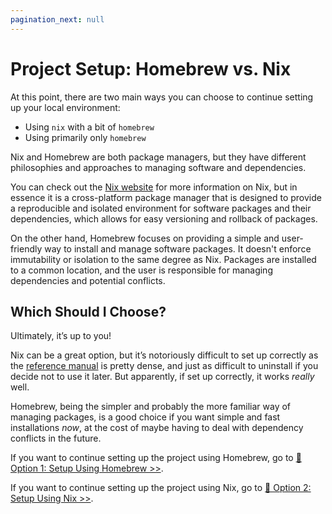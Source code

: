 ```yaml
---
pagination_next: null
---
```


# Project Setup: Homebrew vs. Nix

At this point, there are two main ways you can choose to continue setting up your local environment:

- Using `nix` with a bit of `homebrew`
- Using primarily only `homebrew`

Nix and Homebrew are both package managers, but they have different philosophies and approaches to managing software and dependencies.

You can check out the [Nix website](https://nixos.org/) for more information on Nix, but in essence it is a cross-platform package manager that is designed to provide a reproducible and isolated environment for software packages and their dependencies, which allows for easy versioning and rollback of packages.

On the other hand, Homebrew focuses on providing a simple and user-friendly way to install and manage software packages. It doesn't enforce immutability or isolation to the same degree as Nix. Packages are installed to a common location, and the user is responsible for managing dependencies and potential conflicts.

## Which Should I Choose?

Ultimately, it’s up to you!

Nix can be a great option, but it’s notoriously difficult to set up correctly as the [reference manual](https://nixos.org/manual/nix/stable/) is pretty dense, and just as difficult to uninstall if you decide not to use it later. But apparently, if set up correctly, it works *really* well.

Homebrew, being the simpler and probably the more familiar way of managing packages, is a good choice if you want simple and fast installations *now*, at the cost of maybe having to deal with dependency conflicts in the future.

If you want to continue setting up the project using Homebrew, go to [📄 Option 1: Setup Using Homebrew >>](/docs/getting-started/application-setup-new/03-project-setup-homebrew-vs-nix/01-setup-homebrew.md).

If you want to continue setting up the project using Nix, go to [📄 Option 2: Setup Using Nix >>](/docs/getting-started/application-setup-new/03-project-setup-homebrew-vs-nix/02-setup-nix.md).
